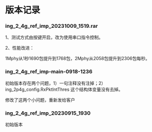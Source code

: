 # 版本记录

### ing_2_4g_ref_imp_20231009_1519.rar

1、测试方式由按键开启，改为使用串口指令控制。

2、性能改进：

1Mphy从1秒1690包提升到1768包，2Mphy从2058包提升到2306包每秒。

### ing_2_4g_ref_imp-main-0918-1236

初始版本存在两个问题，1）一句注释没有注掉；2）ing_2p4g_config.RxPktIntThres 这个结构体变量没有去掉。

修改了这两个小问题，重新发给客户

### ing_2_4g_ref_imp_20230915_1930

初始版本
